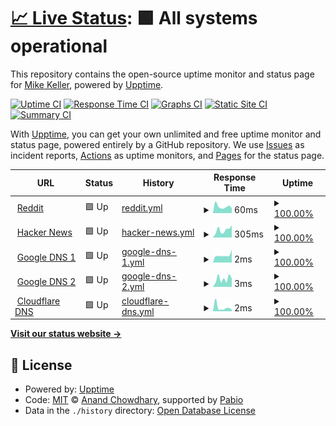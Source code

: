 # [📈 Live Status](https://mkell43.github.io/uptime): <!--live status--> **🟩 All systems operational**

This repository contains the open-source uptime monitor and status page for [Mike Keller](https://mikekeller.name), powered by [Upptime](https://github.com/upptime/upptime).

[![Uptime CI](https://github.com/mkell43/uptime/workflows/Uptime%20CI/badge.svg)](https://github.com/mkell43/uptime/actions?query=workflow%3A%22Uptime+CI%22)
[![Response Time CI](https://github.com/mkell43/uptime/workflows/Response%20Time%20CI/badge.svg)](https://github.com/mkell43/uptime/actions?query=workflow%3A%22Response+Time+CI%22)
[![Graphs CI](https://github.com/mkell43/uptime/workflows/Graphs%20CI/badge.svg)](https://github.com/mkell43/uptime/actions?query=workflow%3A%22Graphs+CI%22)
[![Static Site CI](https://github.com/mkell43/uptime/workflows/Static%20Site%20CI/badge.svg)](https://github.com/mkell43/uptime/actions?query=workflow%3A%22Static+Site+CI%22)
[![Summary CI](https://github.com/mkell43/uptime/workflows/Summary%20CI/badge.svg)](https://github.com/mkell43/uptime/actions?query=workflow%3A%22Summary+CI%22)

With [Upptime](https://upptime.js.org), you can get your own unlimited and free uptime monitor and status page, powered entirely by a GitHub repository. We use [Issues](https://github.com/mkell43/uptime/issues) as incident reports, [Actions](https://github.com/mkell43/uptime/actions) as uptime monitors, and [Pages](https://mkell43.github.io/uptime) for the status page.

<!--start: status pages-->
<!-- This summary is generated by Upptime (https://github.com/upptime/upptime) -->
<!-- Do not edit this manually, your changes will be overwritten -->
<!-- prettier-ignore -->
| URL | Status | History | Response Time | Uptime |
| --- | ------ | ------- | ------------- | ------ |
| <img alt="" src="https://icons.duckduckgo.com/ip3/www.reddit.com.ico" height="13"> [Reddit](https://www.reddit.com/) | 🟩 Up | [reddit.yml](https://github.com/mkell43/uptime/commits/HEAD/history/reddit.yml) | <details><summary><img alt="Response time graph" src="./graphs/reddit/response-time-week.png" height="20"> 60ms</summary><br><a href="https://mkell43.github.io/uptime/history/reddit"><img alt="Response time 127" src="https://img.shields.io/endpoint?url=https%3A%2F%2Fraw.githubusercontent.com%2Fmkell43%2Fuptime%2FHEAD%2Fapi%2Freddit%2Fresponse-time.json"></a><br><a href="https://mkell43.github.io/uptime/history/reddit"><img alt="24-hour response time 52" src="https://img.shields.io/endpoint?url=https%3A%2F%2Fraw.githubusercontent.com%2Fmkell43%2Fuptime%2FHEAD%2Fapi%2Freddit%2Fresponse-time-day.json"></a><br><a href="https://mkell43.github.io/uptime/history/reddit"><img alt="7-day response time 60" src="https://img.shields.io/endpoint?url=https%3A%2F%2Fraw.githubusercontent.com%2Fmkell43%2Fuptime%2FHEAD%2Fapi%2Freddit%2Fresponse-time-week.json"></a><br><a href="https://mkell43.github.io/uptime/history/reddit"><img alt="30-day response time 85" src="https://img.shields.io/endpoint?url=https%3A%2F%2Fraw.githubusercontent.com%2Fmkell43%2Fuptime%2FHEAD%2Fapi%2Freddit%2Fresponse-time-month.json"></a><br><a href="https://mkell43.github.io/uptime/history/reddit"><img alt="1-year response time 127" src="https://img.shields.io/endpoint?url=https%3A%2F%2Fraw.githubusercontent.com%2Fmkell43%2Fuptime%2FHEAD%2Fapi%2Freddit%2Fresponse-time-year.json"></a></details> | <details><summary><a href="https://mkell43.github.io/uptime/history/reddit">100.00%</a></summary><a href="https://mkell43.github.io/uptime/history/reddit"><img alt="All-time uptime 100.00%" src="https://img.shields.io/endpoint?url=https%3A%2F%2Fraw.githubusercontent.com%2Fmkell43%2Fuptime%2FHEAD%2Fapi%2Freddit%2Fuptime.json"></a><br><a href="https://mkell43.github.io/uptime/history/reddit"><img alt="24-hour uptime 100.00%" src="https://img.shields.io/endpoint?url=https%3A%2F%2Fraw.githubusercontent.com%2Fmkell43%2Fuptime%2FHEAD%2Fapi%2Freddit%2Fuptime-day.json"></a><br><a href="https://mkell43.github.io/uptime/history/reddit"><img alt="7-day uptime 100.00%" src="https://img.shields.io/endpoint?url=https%3A%2F%2Fraw.githubusercontent.com%2Fmkell43%2Fuptime%2FHEAD%2Fapi%2Freddit%2Fuptime-week.json"></a><br><a href="https://mkell43.github.io/uptime/history/reddit"><img alt="30-day uptime 100.00%" src="https://img.shields.io/endpoint?url=https%3A%2F%2Fraw.githubusercontent.com%2Fmkell43%2Fuptime%2FHEAD%2Fapi%2Freddit%2Fuptime-month.json"></a><br><a href="https://mkell43.github.io/uptime/history/reddit"><img alt="1-year uptime 100.00%" src="https://img.shields.io/endpoint?url=https%3A%2F%2Fraw.githubusercontent.com%2Fmkell43%2Fuptime%2FHEAD%2Fapi%2Freddit%2Fuptime-year.json"></a></details>
| <img alt="" src="https://icons.duckduckgo.com/ip3/news.ycombinator.com.ico" height="13"> [Hacker News](https://news.ycombinator.com) | 🟩 Up | [hacker-news.yml](https://github.com/mkell43/uptime/commits/HEAD/history/hacker-news.yml) | <details><summary><img alt="Response time graph" src="./graphs/hacker-news/response-time-week.png" height="20"> 305ms</summary><br><a href="https://mkell43.github.io/uptime/history/hacker-news"><img alt="Response time 316" src="https://img.shields.io/endpoint?url=https%3A%2F%2Fraw.githubusercontent.com%2Fmkell43%2Fuptime%2FHEAD%2Fapi%2Fhacker-news%2Fresponse-time.json"></a><br><a href="https://mkell43.github.io/uptime/history/hacker-news"><img alt="24-hour response time 396" src="https://img.shields.io/endpoint?url=https%3A%2F%2Fraw.githubusercontent.com%2Fmkell43%2Fuptime%2FHEAD%2Fapi%2Fhacker-news%2Fresponse-time-day.json"></a><br><a href="https://mkell43.github.io/uptime/history/hacker-news"><img alt="7-day response time 305" src="https://img.shields.io/endpoint?url=https%3A%2F%2Fraw.githubusercontent.com%2Fmkell43%2Fuptime%2FHEAD%2Fapi%2Fhacker-news%2Fresponse-time-week.json"></a><br><a href="https://mkell43.github.io/uptime/history/hacker-news"><img alt="30-day response time 262" src="https://img.shields.io/endpoint?url=https%3A%2F%2Fraw.githubusercontent.com%2Fmkell43%2Fuptime%2FHEAD%2Fapi%2Fhacker-news%2Fresponse-time-month.json"></a><br><a href="https://mkell43.github.io/uptime/history/hacker-news"><img alt="1-year response time 316" src="https://img.shields.io/endpoint?url=https%3A%2F%2Fraw.githubusercontent.com%2Fmkell43%2Fuptime%2FHEAD%2Fapi%2Fhacker-news%2Fresponse-time-year.json"></a></details> | <details><summary><a href="https://mkell43.github.io/uptime/history/hacker-news">100.00%</a></summary><a href="https://mkell43.github.io/uptime/history/hacker-news"><img alt="All-time uptime 100.00%" src="https://img.shields.io/endpoint?url=https%3A%2F%2Fraw.githubusercontent.com%2Fmkell43%2Fuptime%2FHEAD%2Fapi%2Fhacker-news%2Fuptime.json"></a><br><a href="https://mkell43.github.io/uptime/history/hacker-news"><img alt="24-hour uptime 100.00%" src="https://img.shields.io/endpoint?url=https%3A%2F%2Fraw.githubusercontent.com%2Fmkell43%2Fuptime%2FHEAD%2Fapi%2Fhacker-news%2Fuptime-day.json"></a><br><a href="https://mkell43.github.io/uptime/history/hacker-news"><img alt="7-day uptime 100.00%" src="https://img.shields.io/endpoint?url=https%3A%2F%2Fraw.githubusercontent.com%2Fmkell43%2Fuptime%2FHEAD%2Fapi%2Fhacker-news%2Fuptime-week.json"></a><br><a href="https://mkell43.github.io/uptime/history/hacker-news"><img alt="30-day uptime 100.00%" src="https://img.shields.io/endpoint?url=https%3A%2F%2Fraw.githubusercontent.com%2Fmkell43%2Fuptime%2FHEAD%2Fapi%2Fhacker-news%2Fuptime-month.json"></a><br><a href="https://mkell43.github.io/uptime/history/hacker-news"><img alt="1-year uptime 100.00%" src="https://img.shields.io/endpoint?url=https%3A%2F%2Fraw.githubusercontent.com%2Fmkell43%2Fuptime%2FHEAD%2Fapi%2Fhacker-news%2Fuptime-year.json"></a></details>
| <img alt="" src="https://www.google.com/favicon.ico" height="13"> [Google DNS 1](8.8.4.4) | 🟩 Up | [google-dns-1.yml](https://github.com/mkell43/uptime/commits/HEAD/history/google-dns-1.yml) | <details><summary><img alt="Response time graph" src="./graphs/google-dns-1/response-time-week.png" height="20"> 2ms</summary><br><a href="https://mkell43.github.io/uptime/history/google-dns-1"><img alt="Response time 4" src="https://img.shields.io/endpoint?url=https%3A%2F%2Fraw.githubusercontent.com%2Fmkell43%2Fuptime%2FHEAD%2Fapi%2Fgoogle-dns-1%2Fresponse-time.json"></a><br><a href="https://mkell43.github.io/uptime/history/google-dns-1"><img alt="24-hour response time 2" src="https://img.shields.io/endpoint?url=https%3A%2F%2Fraw.githubusercontent.com%2Fmkell43%2Fuptime%2FHEAD%2Fapi%2Fgoogle-dns-1%2Fresponse-time-day.json"></a><br><a href="https://mkell43.github.io/uptime/history/google-dns-1"><img alt="7-day response time 2" src="https://img.shields.io/endpoint?url=https%3A%2F%2Fraw.githubusercontent.com%2Fmkell43%2Fuptime%2FHEAD%2Fapi%2Fgoogle-dns-1%2Fresponse-time-week.json"></a><br><a href="https://mkell43.github.io/uptime/history/google-dns-1"><img alt="30-day response time 3" src="https://img.shields.io/endpoint?url=https%3A%2F%2Fraw.githubusercontent.com%2Fmkell43%2Fuptime%2FHEAD%2Fapi%2Fgoogle-dns-1%2Fresponse-time-month.json"></a><br><a href="https://mkell43.github.io/uptime/history/google-dns-1"><img alt="1-year response time 4" src="https://img.shields.io/endpoint?url=https%3A%2F%2Fraw.githubusercontent.com%2Fmkell43%2Fuptime%2FHEAD%2Fapi%2Fgoogle-dns-1%2Fresponse-time-year.json"></a></details> | <details><summary><a href="https://mkell43.github.io/uptime/history/google-dns-1">100.00%</a></summary><a href="https://mkell43.github.io/uptime/history/google-dns-1"><img alt="All-time uptime 100.00%" src="https://img.shields.io/endpoint?url=https%3A%2F%2Fraw.githubusercontent.com%2Fmkell43%2Fuptime%2FHEAD%2Fapi%2Fgoogle-dns-1%2Fuptime.json"></a><br><a href="https://mkell43.github.io/uptime/history/google-dns-1"><img alt="24-hour uptime 100.00%" src="https://img.shields.io/endpoint?url=https%3A%2F%2Fraw.githubusercontent.com%2Fmkell43%2Fuptime%2FHEAD%2Fapi%2Fgoogle-dns-1%2Fuptime-day.json"></a><br><a href="https://mkell43.github.io/uptime/history/google-dns-1"><img alt="7-day uptime 100.00%" src="https://img.shields.io/endpoint?url=https%3A%2F%2Fraw.githubusercontent.com%2Fmkell43%2Fuptime%2FHEAD%2Fapi%2Fgoogle-dns-1%2Fuptime-week.json"></a><br><a href="https://mkell43.github.io/uptime/history/google-dns-1"><img alt="30-day uptime 100.00%" src="https://img.shields.io/endpoint?url=https%3A%2F%2Fraw.githubusercontent.com%2Fmkell43%2Fuptime%2FHEAD%2Fapi%2Fgoogle-dns-1%2Fuptime-month.json"></a><br><a href="https://mkell43.github.io/uptime/history/google-dns-1"><img alt="1-year uptime 100.00%" src="https://img.shields.io/endpoint?url=https%3A%2F%2Fraw.githubusercontent.com%2Fmkell43%2Fuptime%2FHEAD%2Fapi%2Fgoogle-dns-1%2Fuptime-year.json"></a></details>
| <img alt="" src="https://www.google.com/favicon.ico" height="13"> [Google DNS 2](8.8.8.8) | 🟩 Up | [google-dns-2.yml](https://github.com/mkell43/uptime/commits/HEAD/history/google-dns-2.yml) | <details><summary><img alt="Response time graph" src="./graphs/google-dns-2/response-time-week.png" height="20"> 3ms</summary><br><a href="https://mkell43.github.io/uptime/history/google-dns-2"><img alt="Response time 5" src="https://img.shields.io/endpoint?url=https%3A%2F%2Fraw.githubusercontent.com%2Fmkell43%2Fuptime%2FHEAD%2Fapi%2Fgoogle-dns-2%2Fresponse-time.json"></a><br><a href="https://mkell43.github.io/uptime/history/google-dns-2"><img alt="24-hour response time 2" src="https://img.shields.io/endpoint?url=https%3A%2F%2Fraw.githubusercontent.com%2Fmkell43%2Fuptime%2FHEAD%2Fapi%2Fgoogle-dns-2%2Fresponse-time-day.json"></a><br><a href="https://mkell43.github.io/uptime/history/google-dns-2"><img alt="7-day response time 3" src="https://img.shields.io/endpoint?url=https%3A%2F%2Fraw.githubusercontent.com%2Fmkell43%2Fuptime%2FHEAD%2Fapi%2Fgoogle-dns-2%2Fresponse-time-week.json"></a><br><a href="https://mkell43.github.io/uptime/history/google-dns-2"><img alt="30-day response time 3" src="https://img.shields.io/endpoint?url=https%3A%2F%2Fraw.githubusercontent.com%2Fmkell43%2Fuptime%2FHEAD%2Fapi%2Fgoogle-dns-2%2Fresponse-time-month.json"></a><br><a href="https://mkell43.github.io/uptime/history/google-dns-2"><img alt="1-year response time 5" src="https://img.shields.io/endpoint?url=https%3A%2F%2Fraw.githubusercontent.com%2Fmkell43%2Fuptime%2FHEAD%2Fapi%2Fgoogle-dns-2%2Fresponse-time-year.json"></a></details> | <details><summary><a href="https://mkell43.github.io/uptime/history/google-dns-2">100.00%</a></summary><a href="https://mkell43.github.io/uptime/history/google-dns-2"><img alt="All-time uptime 100.00%" src="https://img.shields.io/endpoint?url=https%3A%2F%2Fraw.githubusercontent.com%2Fmkell43%2Fuptime%2FHEAD%2Fapi%2Fgoogle-dns-2%2Fuptime.json"></a><br><a href="https://mkell43.github.io/uptime/history/google-dns-2"><img alt="24-hour uptime 100.00%" src="https://img.shields.io/endpoint?url=https%3A%2F%2Fraw.githubusercontent.com%2Fmkell43%2Fuptime%2FHEAD%2Fapi%2Fgoogle-dns-2%2Fuptime-day.json"></a><br><a href="https://mkell43.github.io/uptime/history/google-dns-2"><img alt="7-day uptime 100.00%" src="https://img.shields.io/endpoint?url=https%3A%2F%2Fraw.githubusercontent.com%2Fmkell43%2Fuptime%2FHEAD%2Fapi%2Fgoogle-dns-2%2Fuptime-week.json"></a><br><a href="https://mkell43.github.io/uptime/history/google-dns-2"><img alt="30-day uptime 100.00%" src="https://img.shields.io/endpoint?url=https%3A%2F%2Fraw.githubusercontent.com%2Fmkell43%2Fuptime%2FHEAD%2Fapi%2Fgoogle-dns-2%2Fuptime-month.json"></a><br><a href="https://mkell43.github.io/uptime/history/google-dns-2"><img alt="1-year uptime 100.00%" src="https://img.shields.io/endpoint?url=https%3A%2F%2Fraw.githubusercontent.com%2Fmkell43%2Fuptime%2FHEAD%2Fapi%2Fgoogle-dns-2%2Fuptime-year.json"></a></details>
| <img alt="" src="https://www.cloudflare.com/favicon.ico" height="13"> [Cloudflare DNS](1.1.1.1) | 🟩 Up | [cloudflare-dns.yml](https://github.com/mkell43/uptime/commits/HEAD/history/cloudflare-dns.yml) | <details><summary><img alt="Response time graph" src="./graphs/cloudflare-dns/response-time-week.png" height="20"> 2ms</summary><br><a href="https://mkell43.github.io/uptime/history/cloudflare-dns"><img alt="Response time 4" src="https://img.shields.io/endpoint?url=https%3A%2F%2Fraw.githubusercontent.com%2Fmkell43%2Fuptime%2FHEAD%2Fapi%2Fcloudflare-dns%2Fresponse-time.json"></a><br><a href="https://mkell43.github.io/uptime/history/cloudflare-dns"><img alt="24-hour response time 3" src="https://img.shields.io/endpoint?url=https%3A%2F%2Fraw.githubusercontent.com%2Fmkell43%2Fuptime%2FHEAD%2Fapi%2Fcloudflare-dns%2Fresponse-time-day.json"></a><br><a href="https://mkell43.github.io/uptime/history/cloudflare-dns"><img alt="7-day response time 2" src="https://img.shields.io/endpoint?url=https%3A%2F%2Fraw.githubusercontent.com%2Fmkell43%2Fuptime%2FHEAD%2Fapi%2Fcloudflare-dns%2Fresponse-time-week.json"></a><br><a href="https://mkell43.github.io/uptime/history/cloudflare-dns"><img alt="30-day response time 4" src="https://img.shields.io/endpoint?url=https%3A%2F%2Fraw.githubusercontent.com%2Fmkell43%2Fuptime%2FHEAD%2Fapi%2Fcloudflare-dns%2Fresponse-time-month.json"></a><br><a href="https://mkell43.github.io/uptime/history/cloudflare-dns"><img alt="1-year response time 4" src="https://img.shields.io/endpoint?url=https%3A%2F%2Fraw.githubusercontent.com%2Fmkell43%2Fuptime%2FHEAD%2Fapi%2Fcloudflare-dns%2Fresponse-time-year.json"></a></details> | <details><summary><a href="https://mkell43.github.io/uptime/history/cloudflare-dns">100.00%</a></summary><a href="https://mkell43.github.io/uptime/history/cloudflare-dns"><img alt="All-time uptime 99.99%" src="https://img.shields.io/endpoint?url=https%3A%2F%2Fraw.githubusercontent.com%2Fmkell43%2Fuptime%2FHEAD%2Fapi%2Fcloudflare-dns%2Fuptime.json"></a><br><a href="https://mkell43.github.io/uptime/history/cloudflare-dns"><img alt="24-hour uptime 100.00%" src="https://img.shields.io/endpoint?url=https%3A%2F%2Fraw.githubusercontent.com%2Fmkell43%2Fuptime%2FHEAD%2Fapi%2Fcloudflare-dns%2Fuptime-day.json"></a><br><a href="https://mkell43.github.io/uptime/history/cloudflare-dns"><img alt="7-day uptime 100.00%" src="https://img.shields.io/endpoint?url=https%3A%2F%2Fraw.githubusercontent.com%2Fmkell43%2Fuptime%2FHEAD%2Fapi%2Fcloudflare-dns%2Fuptime-week.json"></a><br><a href="https://mkell43.github.io/uptime/history/cloudflare-dns"><img alt="30-day uptime 99.93%" src="https://img.shields.io/endpoint?url=https%3A%2F%2Fraw.githubusercontent.com%2Fmkell43%2Fuptime%2FHEAD%2Fapi%2Fcloudflare-dns%2Fuptime-month.json"></a><br><a href="https://mkell43.github.io/uptime/history/cloudflare-dns"><img alt="1-year uptime 99.99%" src="https://img.shields.io/endpoint?url=https%3A%2F%2Fraw.githubusercontent.com%2Fmkell43%2Fuptime%2FHEAD%2Fapi%2Fcloudflare-dns%2Fuptime-year.json"></a></details>

<!--end: status pages-->

[**Visit our status website →**](https://mkell43.github.io/uptime)

## 📄 License

- Powered by: [Upptime](https://github.com/upptime/upptime)
- Code: [MIT](./LICENSE) © [Anand Chowdhary](https://anandchowdhary.com), supported by [Pabio](https://pabio.com)
- Data in the `./history` directory: [Open Database License](https://opendatacommons.org/licenses/odbl/1-0/)
